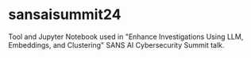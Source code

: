 # sansaisummit24
Tool and Jupyter Notebook used in "Enhance Investigations Using LLM, Embeddings, and Clustering" SANS AI Cybersecurity Summit talk.

